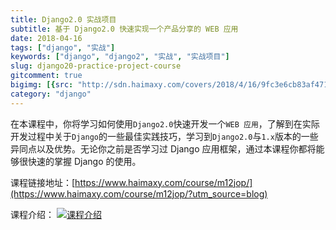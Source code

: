 ```yaml
---
title: Django2.0 实战项目
subtitle: 基于 Django2.0 快速实现一个产品分享的 WEB 应用
date: 2018-04-16
tags: ["django", "实战"]
keywords: ["django", "django2", "实战", "实战项目"]
slug: django20-practice-project-course
gitcomment: true
bigimg: [{src: "http://sdn.haimaxy.com/covers/2018/4/16/9fc3e6cb83af4715b09f52adcc598ea8.jpg", desc: "django2.0"}]
category: "django"
---
```



在本课程中，你将学习如何使用`Django2.0`快速开发一个`WEB 应用`，了解到在实际开发过程中关于`Django`的一些最佳实践技巧，学习到`Django2.0`与`1.x`版本的一些异同点以及优势。无论你之前是否学习过 Django 应用框架，通过本课程你都将能够很快速的掌握 Django 的使用。

课程链接地址：[https://www.haimaxy.com/course/m12jop/](https://www.haimaxy.com/course/m12jop/?utm_source=blog)

<!--more-->

课程介绍：
[![课程介绍](http://sdn.haimaxy.com/images/2018/4/16/2966b369bdfd4490a0b11f9ff65dbdcf.png)](https://www.haimaxy.com/course/m12jop/?utm_source=blog)

